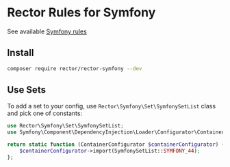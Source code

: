 # Rector Rules for Symfony

See available [Symfony rules](/docs/rector_rules_overview.md)

## Install

```bash
composer require rector/rector-symfony --dev
```

## Use Sets

To add a set to your config, use `Rector\Symfony\Set\SymfonySetList` class and pick one of constants:

```php
use Rector\Symfony\Set\SymfonySetList;
use Symfony\Component\DependencyInjection\Loader\Configurator\ContainerConfigurator;

return static function (ContainerConfigurator $containerConfigurator) {
    $containerConfigurator->import(SymfonySetList::SYMFONY_44);
};
```

